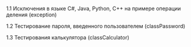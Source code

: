 1.1 Исключения в языке С#, Java, Python, C++ на примере операции деления (exception)

1.2 Тестирование пароля, введенного пользователем (classPassword)

1.3 Тестирования калькулятора (classCalculator)


